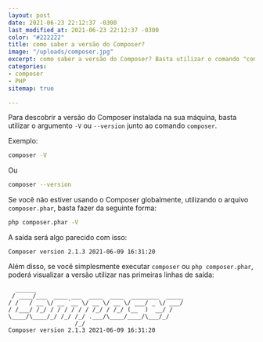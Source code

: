 ```yaml
---
layout: post
date: 2021-06-23 22:12:37 -0300
last_modified_at: 2021-06-23 22:12:37 -0300
color: "#222222"
title: como saber a versão do Composer?
image: "/uploads/composer.jpg"
excerpt: como saber a versão do Composer? Basta utilizar o comando "composer -V"
categories:
- composer
- PHP
sitemap: true

---
```

Para descobrir a versão do Composer instalada na sua máquina, basta utilizar o argumento `-V` ou `--version` junto ao comando `composer`.

Exemplo:

```bash
composer -V
```

Ou

```bash
composer --version
```

  
Se você não estiver usando o Composer globalmente, utilizando o arquivo `composer.phar`, basta fazer da seguinte forma:

```bash
php composer.phar -V 
```

A saída será algo parecido com isso:

    Composer version 2.1.3 2021-06-09 16:31:20
    

Além disso, se você simplesmente executar `composer` ou `php composer.phar`, poderá visualizar a versão utilizar nas primeiras linhas de saída: 
 ```
   ______
  / ____/___  ____ ___  ____  ____  ________  _____
 / /   / __ \/ __ `__ \/ __ \/ __ \/ ___/ _ \/ ___/
/ /___/ /_/ / / / / / / /_/ / /_/ (__  )  __/ /
\____/\____/_/ /_/ /_/ .___/\____/____/\___/_/
                    /_/
Composer version 2.1.3 2021-06-09 16:31:20
```